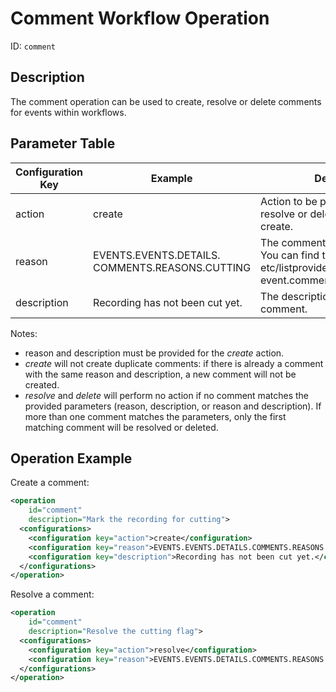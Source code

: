 Comment Workflow Operation
==========================

ID: `comment`

Description
-----------

The comment operation can be used to create, resolve or delete comments for events within workflows.

Parameter Table
---------------

|Configuration Key|Example                         |Description                                       |
|-----------------|--------------------------------|--------------------------------------------------|
|action           |create                          |Action to be performed: create, resolve or delete. Default value is create.|
|reason           |EVENTS.EVENTS.DETAILS.<br>COMMENTS.REASONS.CUTTING |The comment reason's i18n id. You can find the id in etc/listproviders/<br>event.comment.reasons.properties|
|description      |Recording has not been cut yet. |The description text to add to the comment.       |

Notes:

* reason and description must be provided for the *create* action.
* *create* will not create duplicate comments: if there is already a comment with the same reason and description,
  a new comment will not be created.
* *resolve* and *delete* will perform no action if no comment matches the provided parameters (reason, description,
   or reason and description). If more than one comment matches the parameters, only the first matching comment will be
   resolved or deleted.

Operation Example
-----------------

Create a comment:

```xml
<operation
    id="comment"
    description="Mark the recording for cutting">
  <configurations>
    <configuration key="action">create</configuration>
    <configuration key="reason">EVENTS.EVENTS.DETAILS.COMMENTS.REASONS.CUTTING</configuration>
    <configuration key="description">Recording has not been cut yet.</configuration>
  </configurations>
</operation>
```

Resolve a comment:

```xml
<operation
    id="comment"
    description="Resolve the cutting flag">
  <configurations>
    <configuration key="action">resolve</configuration>
    <configuration key="reason">EVENTS.EVENTS.DETAILS.COMMENTS.REASONS.CUTTING</configuration>
  </configurations>
</operation>
```
